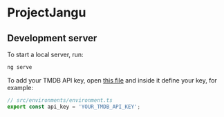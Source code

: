# ProjectJangu

## Development server

To start a local server, run:

```bash
ng serve
```

To add your TMDB API key, open [this file](src/environments/environment.ts) and inside it define your key, for example:

```ts
// src/environments/environment.ts
export const api_key = 'YOUR_TMDB_API_KEY';
```

